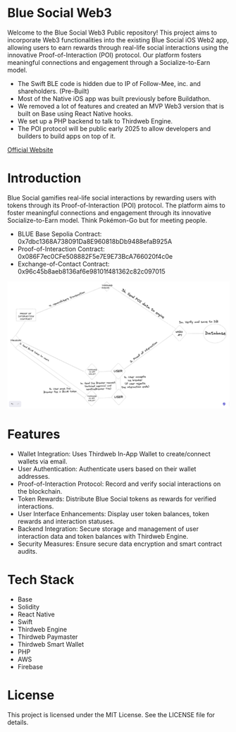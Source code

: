 # Blue Social Web3

Welcome to the Blue Social Web3 Public repository! This project aims to incorporate Web3 functionalities into the existing Blue Social iOS Web2 app, allowing users to earn rewards through real-life social interactions using the innovative Proof-of-Interaction (POI) protocol. Our platform fosters meaningful connections and engagement through a Socialize-to-Earn model.

- The Swift BLE code is hidden due to IP of Follow-Mee, inc. and shareholders. (Pre-Built)
- Most of the Native iOS app was built previously before Buildathon.
- We removed a lot of features and created an MVP Web3 version that is built on Base using React Native hooks.
- We set up a PHP backend to talk to Thirdweb Engine.
- The POI protocol will be public early 2025 to allow developers and builders to build apps on top of it.

[Official Website](https://web3.blue.social/)

# Introduction

Blue Social gamifies real-life social interactions by rewarding users with tokens through its Proof-of-Interaction (POI) protocol. The platform aims to foster meaningful connections and engagement through its innovative Socialize-to-Earn model. Think Pokémon-Go but for meeting people.

- BLUE Base Sepolia Contract: 0x7dbc1368A738091Da8E960818bDb9488efaB925A
- Proof-of-Interaction Contract: 0x086F7ec0CFe508882F5e7E9E73BcA766020f4c0e
- Exchange-of-Contact Contract: 0x96c45b8aeb8136af6e98101f481362c82c097015

![Proof Of Interaction flow](/POI.png)

# Features

- Wallet Integration: Uses Thirdweb In-App Wallet to create/connect wallets via email.
- User Authentication: Authenticate users based on their wallet addresses.
- Proof-of-Interaction Protocol: Record and verify social interactions on the blockchain.
- Token Rewards: Distribute Blue Social tokens as rewards for verified interactions.
- User Interface Enhancements: Display user token balances, token rewards and interaction statuses.
- Backend Integration: Secure storage and management of user interaction data and token balances with Thirdweb Engine.
- Security Measures: Ensure secure data encryption and smart contract audits.

# Tech Stack

- Base
- Solidity
- React Native
- Swift
- Thirdweb Engine
- Thirdweb Paymaster
- Thirdweb Smart Wallet
- PHP
- AWS
- Firebase

# License

This project is licensed under the MIT License. See the LICENSE file for details.
